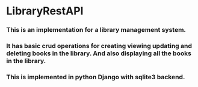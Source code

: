 # LibraryRestAPI

### This is an implementation for a library management system.
### It has basic crud operations for creating viewing updating and deleting books in the library. And also displaying all the books in the library.
### This is implemented in python Django with sqlite3 backend.
